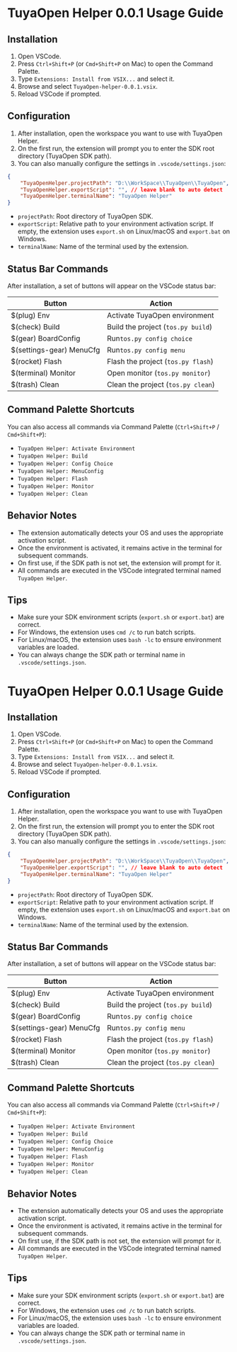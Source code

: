 # TuyaOpen Helper 0.0.1 Usage Guide

## Installation

1. Open VSCode.
2. Press `Ctrl+Shift+P` (or `Cmd+Shift+P` on Mac) to open the Command Palette.
3. Type `Extensions: Install from VSIX...` and select it.
4. Browse and select `TuyaOpen-helper-0.0.1.vsix`.
5. Reload VSCode if prompted.

## Configuration

1. After installation, open the workspace you want to use with TuyaOpen Helper.
2. On the first run, the extension will prompt you to enter the SDK root directory (TuyaOpen SDK path).
3. You can also manually configure the settings in `.vscode/settings.json`:

```json
{
    "TuyaOpenHelper.projectPath": "D:\\WorkSpace\\TuyaOpen\\TuyaOpen",
    "TuyaOpenHelper.exportScript": "", // leave blank to auto detect
    "TuyaOpenHelper.terminalName": "TuyaOpen Helper"
}
```

- `projectPath`: Root directory of TuyaOpen SDK.
- `exportScript`: Relative path to your environment activation script. If empty, the extension uses `export.sh` on Linux/macOS and `export.bat` on Windows.
- `terminalName`: Name of the terminal used by the extension.

## Status Bar Commands

After installation, a set of buttons will appear on the VSCode status bar:


| Button                   | Action                             |
| ------------------------ | ---------------------------------- |
| $(plug) Env              | Activate TuyaOpen environment      |
| $(check) Build           | Build the project (`tos.py build`) |
| $(gear) BoardConfig      | Run`tos.py config choice`          |
| $(settings-gear) MenuCfg | Run`tos.py config menu`            |
| $(rocket) Flash          | Flash the project (`tos.py flash`) |
| $(terminal) Monitor      | Open monitor (`tos.py monitor`)    |
| $(trash) Clean           | Clean the project (`tos.py clean`) |

## Command Palette Shortcuts

You can also access all commands via Command Palette (`Ctrl+Shift+P` / `Cmd+Shift+P`):

- `TuyaOpen Helper: Activate Environment`
- `TuyaOpen Helper: Build`
- `TuyaOpen Helper: Config Choice`
- `TuyaOpen Helper: MenuConfig`
- `TuyaOpen Helper: Flash`
- `TuyaOpen Helper: Monitor`
- `TuyaOpen Helper: Clean`

## Behavior Notes

- The extension automatically detects your OS and uses the appropriate activation script.
- Once the environment is activated, it remains active in the terminal for subsequent commands.
- On first use, if the SDK path is not set, the extension will prompt for it.
- All commands are executed in the VSCode integrated terminal named `TuyaOpen Helper`.

## Tips

- Make sure your SDK environment scripts (`export.sh` or `export.bat`) are correct.
- For Windows, the extension uses `cmd /c` to run batch scripts.
- For Linux/macOS, the extension uses `bash -lc` to ensure environment variables are loaded.
- You can always change the SDK path or terminal name in `.vscode/settings.json`.
# TuyaOpen Helper 0.0.1 Usage Guide

## Installation

1. Open VSCode.
2. Press `Ctrl+Shift+P` (or `Cmd+Shift+P` on Mac) to open the Command Palette.
3. Type `Extensions: Install from VSIX...` and select it.
4. Browse and select `TuyaOpen-helper-0.0.1.vsix`.
5. Reload VSCode if prompted.

## Configuration

1. After installation, open the workspace you want to use with TuyaOpen Helper.
2. On the first run, the extension will prompt you to enter the SDK root directory (TuyaOpen SDK path).
3. You can also manually configure the settings in `.vscode/settings.json`:

```json
{
    "TuyaOpenHelper.projectPath": "D:\\WorkSpace\\TuyaOpen\\TuyaOpen",
    "TuyaOpenHelper.exportScript": "", // leave blank to auto detect
    "TuyaOpenHelper.terminalName": "TuyaOpen Helper"
}
```

- `projectPath`: Root directory of TuyaOpen SDK.
- `exportScript`: Relative path to your environment activation script. If empty, the extension uses `export.sh` on Linux/macOS and `export.bat` on Windows.
- `terminalName`: Name of the terminal used by the extension.

## Status Bar Commands

After installation, a set of buttons will appear on the VSCode status bar:


| Button                   | Action                             |
| ------------------------ | ---------------------------------- |
| $(plug) Env              | Activate TuyaOpen environment      |
| $(check) Build           | Build the project (`tos.py build`) |
| $(gear) BoardConfig      | Run`tos.py config choice`          |
| $(settings-gear) MenuCfg | Run`tos.py config menu`            |
| $(rocket) Flash          | Flash the project (`tos.py flash`) |
| $(terminal) Monitor      | Open monitor (`tos.py monitor`)    |
| $(trash) Clean           | Clean the project (`tos.py clean`) |

## Command Palette Shortcuts

You can also access all commands via Command Palette (`Ctrl+Shift+P` / `Cmd+Shift+P`):

- `TuyaOpen Helper: Activate Environment`
- `TuyaOpen Helper: Build`
- `TuyaOpen Helper: Config Choice`
- `TuyaOpen Helper: MenuConfig`
- `TuyaOpen Helper: Flash`
- `TuyaOpen Helper: Monitor`
- `TuyaOpen Helper: Clean`

## Behavior Notes

- The extension automatically detects your OS and uses the appropriate activation script.
- Once the environment is activated, it remains active in the terminal for subsequent commands.
- On first use, if the SDK path is not set, the extension will prompt for it.
- All commands are executed in the VSCode integrated terminal named `TuyaOpen Helper`.

## Tips

- Make sure your SDK environment scripts (`export.sh` or `export.bat`) are correct.
- For Windows, the extension uses `cmd /c` to run batch scripts.
- For Linux/macOS, the extension uses `bash -lc` to ensure environment variables are loaded.
- You can always change the SDK path or terminal name in `.vscode/settings.json`.
